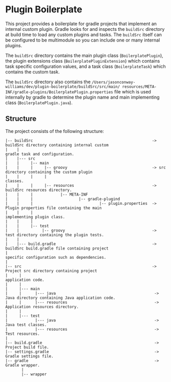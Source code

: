 # Plugin Boilerplate

This project provides a boilerplate for gradle projects that implement an internal custom plugin. Gradle looks for and
 inspects the `buildSrc` directory at build time to load any custom plugins and tasks. The `buildSrc` itself can be
 configured to be multimodule so you can include one or many internal plugins.

The `buildSrc` directory contains the main plugin class (`BoilerplatePlugin`), the plugin extensions class
(`BoilerplatePluginExtension`) which contains task specific configuration values, and a task class (`BoilerplateTask`)
which contains the custom task.

The `buildSrc` directory also contains the `/Users/jasonconway-williams/dev/plugin-boilerplate/buildSrc/src/main/
resources/META-INF/gradle-plugins/BoilerplatePlugin.properties` file which is used internally by gradle to determine the
plugin name and main implementing class (`BoilerplatePlugin.java`).

## Structure

The project consists of the following structure:

    |-- buildSrc                                                    -> buildSrc directory containing internal custom
    |    |                                                             gradle task and configuration.
    |    |--- src
    |    |     |-- main
    |    |     |     |-- groovy                                     -> src directory containing the custom plugin
    |    |     |     |                                                 classes.
    |    |     |     |-- resources                                  -> buildSrc resources directory.
    |    |     |            |-- META-INF
    |    |     |                    |-- gradle-plugind
    |    |     |                             |-- plugin.properties  -> Plugin properties file containing the main
    |    |     |                                                       implementing plugin class.
    |    |     |
    |    |     |-- test
    |    |          |-- groovy                                      -> test directory containing the plugin tests.
    |    |
    |    |--- build.gradle                                          -> buildSrc build.gradle file containing project
    |                                                                  specific configuration such as dependencies.
    |
    |-- src                                                         -> Project src directory containing project
    |     |                                                            application code.
    |     |
    |     |--- main
    |     |      |--- java                                           -> Java directory containing Java application code.
    |     |      |--- resources                                      -> Application resources directory.
    |     |
    |     |--- test
    |            |--- java                                           -> Java test classes.
    |            |--- resources                                      -> Test resources.
    |
    |-- build.gradle                                                 -> Project build file.
    |-- settings.gradle                                              -> Gradle settings file.
    |-- gradle                                                       -> Gradle wrapper.
           |
           |-- wrapper

